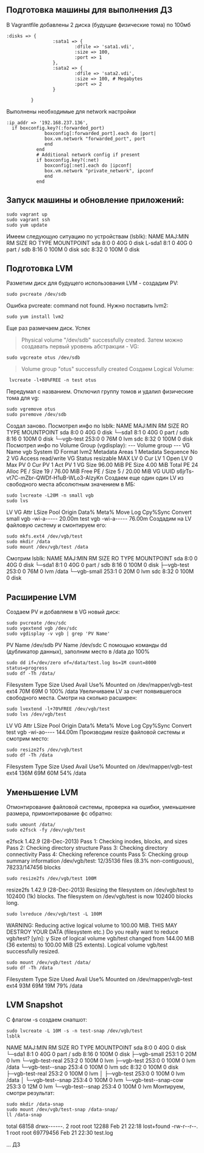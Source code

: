 ## Подготовка машины для выполнения ДЗ
В Vagrantfile добавлены 2 диска (будущие физические тома) по 100мб
```
:disks => {
                 :sata1 => {
                         :dfile => 'sata1.vdi',
                         :size => 100,
                         :port => 1
                 },
                 :sata2 => {
                         :dfile => 'sata2.vdi',
                         :size => 100, # Megabytes
                         :port => 2
                 }
 
         }
```
Выполнены необходимые для network настройки
```
:ip_addr => '192.168.237.136',
  if boxconfig.key?(:forwarded_port)
              boxconfig[:forwarded_port].each do |port|
              box.vm.network "forwarded_port", port
              end
           end
           # Additional network config if present
           if boxconfig.key?(:net)
              boxconfig[:net].each do |ipconf|
              box.vm.network "private_network", ipconf
              end
           end
```
## Запуск машины и обновление приложений:
```
sudo vagrant up
sudo vagrant ssh
sudo yum update
```
Имеем следующую ситуацию по устройствам (lsblk):
NAME   MAJ:MIN RM  SIZE RO TYPE MOUNTPOINT
sda      8:0    0   40G  0 disk
L-sda1   8:1    0   40G  0 part /
sdb      8:16   0  100M  0 disk
sdc      8:32   0  100M  0 disk

## Подготовка LVM
Разметим диск для будущего использования LVM - создадим PV:
```
sudo pvcreate /dev/sdb
```
Ошибка pvcreate: command not found. Нужно поставить lvm2:
```
sudo yum install lvm2
```
Еще раз размечаем диск. Успех
>   Physical volume "/dev/sdb" successfully created.
Затем можно создавать первый уровень абстракции - VG:
```
sudo vgcreate otus /dev/sdb
```
>   Volume group "otus" successfully created
Создаем Logical Volume:
```
 lvcreate -l+80%FREE -n test otus
```
Передумал с названием. Отключил группу томов и удалил физические тома для vg:
```
sudo vgremove otus
sudo pvremove /dev/sdb
```
Создал заново. Посмотрел инфо по lsblk:
NAME       MAJ:MIN RM  SIZE RO TYPE MOUNTPOINT
sda          8:0    0   40G  0 disk
└─sda1       8:1    0   40G  0 part /
sdb          8:16   0  100M  0 disk
└─vgb-test 253:0    0   76M  0 lvm
sdc          8:32   0  100M  0 disk
Посмотрел инфо по Volume Group (vgdisplay):
  --- Volume group ---
  VG Name               vgb
  System ID
  Format                lvm2
  Metadata Areas        1
  Metadata Sequence No  2
  VG Access             read/write
  VG Status             resizable
  MAX LV                0
  Cur LV                1
  Open LV               0
  Max PV                0
  Cur PV                1
  Act PV                1
  VG Size               96.00 MiB
  PE Size               4.00 MiB
  Total PE              24
  Alloc PE / Size       19 / 76.00 MiB
  Free  PE / Size       5 / 20.00 MiB
  VG UUID               s6jrTs-vt7C-mZbr-QWDf-H1uB-WLo3-AlzyKn
Создаем еще один один LV из свободного места абсолютным значением в МБ:
```
sudo lvcreate -L20M -n small vgb
sudo lvs
```
LV    VG  Attr       LSize  Pool Origin Data%  Meta%  Move Log Cpy%Sync Convert
  small vgb -wi-a----- 20.00m
  test  vgb -wi-a----- 76.00m
Создадим на LV файловую систему и смонтируем его:
```
sudo mkfs.ext4 /dev/vgb/test
sudo mkdir /data
sudo mount /dev/vgb/test /data
```
Смотрим lsblk:
NAME        MAJ:MIN RM  SIZE RO TYPE MOUNTPOINT
sda           8:0    0   40G  0 disk
└─sda1        8:1    0   40G  0 part /
sdb           8:16   0  100M  0 disk
├─vgb-test  253:0    0   76M  0 lvm  /data
└─vgb-small 253:1    0   20M  0 lvm
sdc           8:32   0  100M  0 disk

## Расширение LVM
Создаем PV и добавляем в VG новый диск:
```
sudo pvcreate /dev/sdc
sudo vgextend vgb /dev/sdc
sudo vgdisplay -v vgb | grep 'PV Name'
```
PV Name               /dev/sdb
  PV Name               /dev/sdc
С помощью команды dd (дубликатор данных), заполним место в /data до 100%
```
sudo dd if=/dev/zero of=/data/test.log bs=1M count=8000 status=progress
sudo df -Th /data/
```
Filesystem           Type  Size  Used Avail Use% Mounted on
/dev/mapper/vgb-test ext4   70M   69M     0 100% /data
Увеличиваем LV за счет появившегося свободного места. Смотри на сколько расширен:
```
sudo lvextend -l+70%FREE /dev/vgb/test
sudo lvs /dev/vgb/test
```
LV   VG  Attr       LSize   Pool Origin Data%  Meta%  Move Log Cpy%Sync Convert
  test vgb -wi-ao---- 144.00m
Производим resize файловой системы и смотрим место:
```
sudo resize2fs /dev/vgb/test
sudo df -Th /data
```
Filesystem           Type  Size  Used Avail Use% Mounted on
/dev/mapper/vgb-test ext4  136M   69M   60M  54% /data

## Уменьшение LVM
Отмонтирование файловой системы, проверка на ошибки, уменьшение размера, примонтирование фс обратно:
```
sudo umount /data/
sudo e2fsck -fy /dev/vgb/test
```
e2fsck 1.42.9 (28-Dec-2013)
Pass 1: Checking inodes, blocks, and sizes
Pass 2: Checking directory structure
Pass 3: Checking directory connectivity
Pass 4: Checking reference counts
Pass 5: Checking group summary information
/dev/vgb/test: 12/35136 files (8.3% non-contiguous), 78233/147456 blocks
```
sudo resize2fs /dev/vgb/test 100M
```
resize2fs 1.42.9 (28-Dec-2013)
Resizing the filesystem on /dev/vgb/test to 102400 (1k) blocks.
The filesystem on /dev/vgb/test is now 102400 blocks long.
```
sudo lvreduce /dev/vgb/test -L 100M
```  
  WARNING: Reducing active logical volume to 100.00 MiB.
  THIS MAY DESTROY YOUR DATA (filesystem etc.)
Do you really want to reduce vgb/test? [y/n]: y
  Size of logical volume vgb/test changed from 144.00 MiB (36 extents) to 100.00 MiB (25 extents).
  Logical volume vgb/test successfully resized.
```
sudo mount /dev/vgb/test /data/
sudo df -Th /data
```
Filesystem           Type  Size  Used Avail Use% Mounted on
/dev/mapper/vgb-test ext4   93M   69M   19M  79% /data

## LVM Snapshot
С флагом -s создаем снапшот:
```
sudo lvcreate -L 10M -s -n test-snap /dev/vgb/test
lsblk
```
NAME                 MAJ:MIN RM  SIZE RO TYPE MOUNTPOINT
sda                    8:0    0   40G  0 disk
└─sda1                 8:1    0   40G  0 part /
sdb                    8:16   0  100M  0 disk
├─vgb-small          253:1    0   20M  0 lvm
└─vgb-test-real      253:2    0  100M  0 lvm
  ├─vgb-test         253:0    0  100M  0 lvm  /data
  └─vgb-test--snap   253:4    0  100M  0 lvm
sdc                    8:32   0  100M  0 disk
├─vgb-test-real      253:2    0  100M  0 lvm
│ ├─vgb-test         253:0    0  100M  0 lvm  /data
│ └─vgb-test--snap   253:4    0  100M  0 lvm
└─vgb-test--snap-cow 253:3    0   12M  0 lvm
  └─vgb-test--snap   253:4    0  100M  0 lvm
Монтируем, смотри результат:
```
sudo mkdir /data-snap
sudo mount /dev/vgb/test-snap /data-snap/
ll /data-snap
```
total 68158
drwx------. 2 root root    12288 Feb 21 22:18 lost+found
-rw-r--r--. 1 root root 69779456 Feb 21 22:30 test.log

... ДЗ


